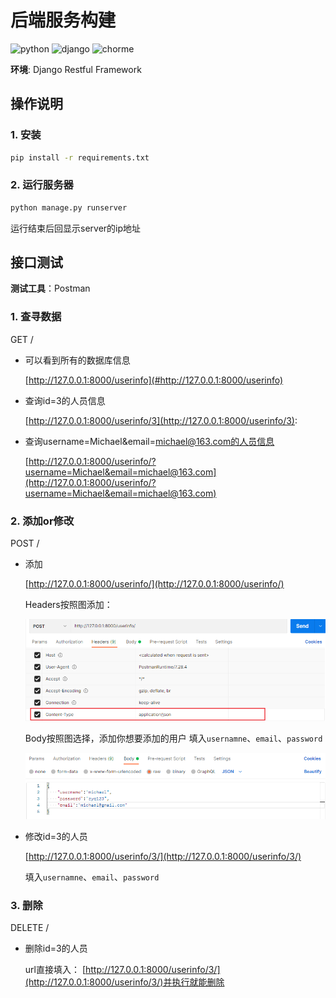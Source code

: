 # 后端服务构建

![python](https://img.shields.io/badge/dependencies-Python%203.8--3.9-blue)
![django](https://img.shields.io/badge/dependencies-Django%203.2.9-green)
![chorme](https://img.shields.io/badge/tests-Chrome%2089--92%20%E2%9C%94-brightgreen)

**环境**: Django Restful Framework

## 操作说明

### 1. 安装

```bash
pip install -r requirements.txt
```

### 2. 运行服务器

```bash
python manage.py runserver
```

运行结束后回显示server的ip地址

## 接口测试

**测试工具**：Postman

### 1. 查寻数据

GET /

- 可以看到所有的数据库信息

    [http://127.0.0.1:8000/userinfo](#http://127.0.0.1:8000/userinfo)

- 查询id=3的人员信息

    [http://127.0.0.1:8000/userinfo/3](http://127.0.0.1:8000/userinfo/3):

- 查询username=Michael&email=michael@163.com的人员信息

    [http://127.0.0.1:8000/userinfo/?username=Michael&email=michael@163.com](http://127.0.0.1:8000/userinfo/?username=Michael&email=michael@163.com)

### 2. 添加or修改

POST /

- 添加

    [http://127.0.0.1:8000/userinfo/](http://127.0.0.1:8000/userinfo/)

    Headers按照图添加：

    ![example01](./.github/example-post01.png)

    Body按照图选择，添加你想要添加的用户
    填入`usernamne`、`email`、`password`

    ![example02](.github/example-post02.png)

- 修改id=3的人员

    [http://127.0.0.1:8000/userinfo/3/](http://127.0.0.1:8000/userinfo/3/)

    填入`usernamne`、`email`、`password`

### 3. 删除

DELETE /

- 删除id=3的人员

    url直接填入： [http://127.0.0.1:8000/userinfo/3/](http://127.0.0.1:8000/userinfo/3/)并执行就能删除
